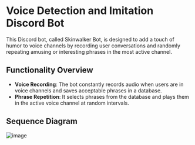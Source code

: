 # Voice Detection and Imitation Discord Bot

This Discord bot, called Skinwalker Bot, is designed to add a touch of humor to voice channels by recording user conversations and randomly repeating amusing or interesting phrases in the most active channel.

## Functionality Overview

- **Voice Recording**: The bot constantly records audio when users are in voice channels and saves acceptable phrases in a database.
- **Phrase Repetition**: It selects phrases from the database and plays them in the active voice channel at random intervals.

## Sequence Diagram
![image](https://github.com/ibrahim-kabir/discord-skinwalker-bot/assets/117961703/f4363154-fab4-4930-87f3-2bd6968c241b)
